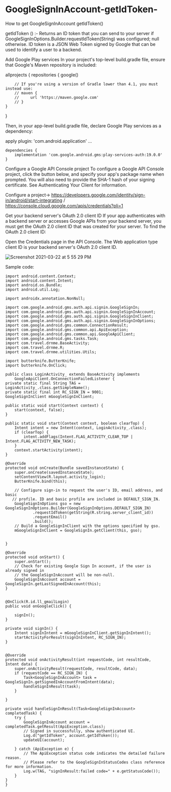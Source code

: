 # GoogleSignInAccount-getIdToken-
How to get GoogleSignInAccount getIdToken() 


getIdToken () :- Returns an ID token that you can send to your server if GoogleSignInOptions.Builder.requestIdToken(String) was configured; null otherwise.
ID token is a JSON Web Token signed by Google that can be used to identify a user to a backend.

Add Google Play services
In your project's top-level build.gradle file, ensure that Google's Maven repository is included:

allprojects {
    repositories {
        google()

        // If you're using a version of Gradle lower than 4.1, you must instead use:
        // maven {
        //     url 'https://maven.google.com'
        // }
    }
}

Then, in your app-level build.gradle file, declare Google Play services as a dependency:


apply plugin: 'com.android.application'
    ...

    dependencies {
        implementation 'com.google.android.gms:play-services-auth:19.0.0'
    }
Configure a Google API Console project
To configure a Google API Console project, click the button below, and specify your app's package name when prompted. You will also need to provide the SHA-1 hash of your signing certificate. See Authenticating Your Client for information.

Configure a project-> https://developers.google.com/identity/sign-in/android/start-integrating / https://console.cloud.google.com/apis/credentials?pli=1

Get your backend server's OAuth 2.0 client ID
If your app authenticates with a backend server or accesses Google APIs from your backend server, you must get the OAuth 2.0 client ID that was created for your server. To find the OAuth 2.0 client ID:

Open the Credentials page in the API Console.
The Web application type client ID is your backend server's OAuth 2.0 client ID.

![Screenshot 2021-03-22 at 5 55 29 PM](https://user-images.githubusercontent.com/12294662/111991738-a35bd280-8b3a-11eb-99af-2003ef93778a.png)

Sample code:

    import android.content.Context;
    import android.content.Intent;
    import android.os.Bundle;
    import android.util.Log;

    import androidx.annotation.NonNull;

    import com.google.android.gms.auth.api.signin.GoogleSignIn;
    import com.google.android.gms.auth.api.signin.GoogleSignInAccount;
    import com.google.android.gms.auth.api.signin.GoogleSignInClient;
    import com.google.android.gms.auth.api.signin.GoogleSignInOptions;
    import com.google.android.gms.common.ConnectionResult;
    import com.google.android.gms.common.api.ApiException;
    import com.google.android.gms.common.api.GoogleApiClient;
    import com.google.android.gms.tasks.Task;
    import com.travel.drnme.BaseActivity;
    import com.travel.drnme.R;
    import com.travel.drnme.utilities.Utils;

    import butterknife.ButterKnife;
    import butterknife.OnClick;

    public class LoginActivity_ extends BaseActivity implements
        GoogleApiClient.OnConnectionFailedListener {
    private static final String TAG = LoginActivity_.class.getSimpleName();
    private static final int RC_SIGN_IN = 9001;
    GoogleSignInClient mGoogleSignInClient;

    public static void start(Context context) {
        start(context, false);
    }

    public static void start(Context context, boolean clearTop) {
        Intent intent = new Intent(context, LoginActivity_.class);
        if (clearTop) {
            intent.addFlags(Intent.FLAG_ACTIVITY_CLEAR_TOP | Intent.FLAG_ACTIVITY_NEW_TASK);
        }
        context.startActivity(intent);
    }

    @Override
    protected void onCreate(Bundle savedInstanceState) {
        super.onCreate(savedInstanceState);
        setContentView(R.layout.activity_login);
        ButterKnife.bind(this);

        // Configure sign-in to request the user's ID, email address, and basic
       // profile. ID and basic profile are included in DEFAULT_SIGN_IN.
        GoogleSignInOptions gso = new GoogleSignInOptions.Builder(GoogleSignInOptions.DEFAULT_SIGN_IN)
                .requestIdToken(getString(R.string.server_client_id))
                .requestEmail()
                .build();
        // Build a GoogleSignInClient with the options specified by gso.
        mGoogleSignInClient = GoogleSignIn.getClient(this, gso);


    }

    @Override
    protected void onStart() {
        super.onStart();
        // Check for existing Google Sign In account, if the user is already signed in
        // the GoogleSignInAccount will be non-null.
        GoogleSignInAccount account = GoogleSignIn.getLastSignedInAccount(this);
    }


    @OnClick(R.id.ll_gmailLogin)
    public void onGoogleClick() {

        signIn();
    }

    private void signIn() {
        Intent signInIntent = mGoogleSignInClient.getSignInIntent();
        startActivityForResult(signInIntent, RC_SIGN_IN);
    }


    @Override
    protected void onActivityResult(int requestCode, int resultCode, Intent data) {
        super.onActivityResult(requestCode, resultCode, data);
        if (requestCode == RC_SIGN_IN) {
            Task<GoogleSignInAccount> task = GoogleSignIn.getSignedInAccountFromIntent(data);
            handleSignInResult(task);
        }

    }

    private void handleSignInResult(Task<GoogleSignInAccount> completedTask) {
        try {
            GoogleSignInAccount account = completedTask.getResult(ApiException.class);
            // Signed in successfully, show authenticated UI.
            Log.d("getIdToken", account.getIdToken());
            updateUI(account);

        } catch (ApiException e) {
            // The ApiException status code indicates the detailed failure reason.
            // Please refer to the GoogleSignInStatusCodes class reference for more information.
            Log.w(TAG, "signInResult:failed code=" + e.getStatusCode());
        }
    }
    }


